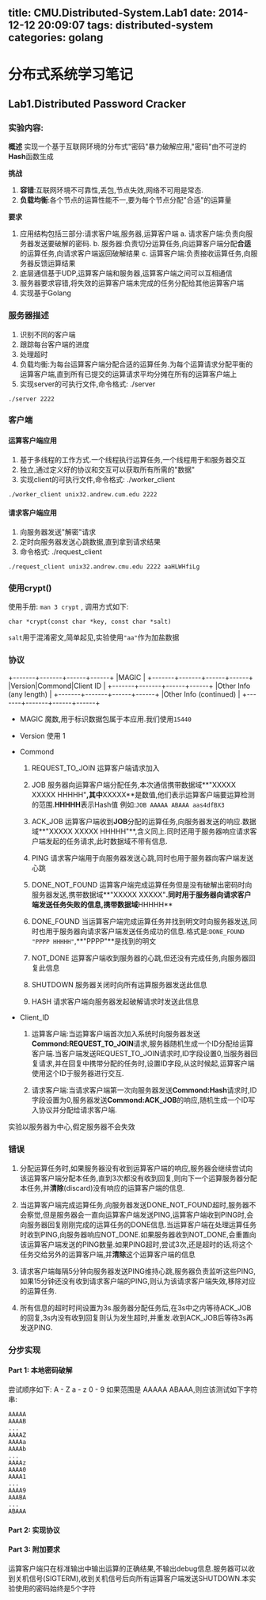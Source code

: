 title: CMU.Distributed-System.Lab1
date: 2014-12-12 20:09:07
tags: distributed-system
categories: golang
---
# 分布式系统学习笔记
## Lab1.Distributed Password Cracker

### 实验内容:
**概述**
实现一个基于互联网环境的分布式"密码"暴力破解应用,"密码"由不可逆的**Hash**函数生成

<!--more-->

**挑战**
1. **容错**:互联网环境不可靠性,丢包,节点失效,网络不可用是常态.
2. **负载均衡**:各个节点的运算性能不一,要为每个节点分配"合适"的运算量

**要求**
1. 应用结构包括三部分:请求客户端,服务器,运算客户端
  a. 请求客户端:负责向服务器发送要破解的密码.
  b. 服务器:负责切分运算任务,向运算客户端分配**合适**的运算任务,向请求客户端返回破解结果
  c. 运算客户端:负责接收运算任务,向服务器反馈运算结果
2. 底层通信基于UDP,运算客户端和服务器,运算客户端之间可以互相通信
3. 服务器要求容错,将失效的运算客户端未完成的任务分配给其他运算客户端
4. 实现基于Golang

### 服务器描述
1. 识别不同的客户端
2. 跟踪每台客户端的进度
3. 处理超时
4. 负载均衡:为每台运算客户端分配合适的运算任务.为每个运算请求分配平衡的运算客户端,直到所有已提交的运算请求平均分摊在所有的运算客户端上
5. 实现server的可执行文件,命令格式: ./server <port>
```
./server 2222
```
### 客户端

#### 运算客户端应用
1. 基于多线程的工作方式.一个线程执行运算任务,一个线程用于和服务器交互
2. 独立,通过定义好的协议和交互可以获取所有所需的"数据"
3. 实现client的可执行文件,命令格式: ./worker_client <server hostname> <server port>
```
./worker_client unix32.andrew.cum.edu 2222
```

#### 请求客户端应用
1. 向服务器发送"解密"请求
2. 定时向服务器发送心跳数据,直到拿到请求结果
3. 命令格式: ./request_client <server hostname> <server port> <hash>
```
./request_client unix32.andrew.cmu.edu 2222 aaHLWHfiLg
```

### 使用**crypt()**
使用手册: `man 3 crypt` , 调用方式如下:
```
char *crypt(const char *key, const char *salt)
```
`salt`用于混淆密文,简单起见,实验使用`"aa"`作为加盐数据

### 协议
+-------+-------+------+------+
|MAGIC                        |
+-------+-------+------+------+
|Version|Commond|Client ID    |
+-------+-------+------+------+
|Other Info (any length)      |
+-------+-------+------+------+
|Other Info (continued)       |
+-------+-------+------+------+
* MAGIC 魔数,用于标识数据包属于本应用.我们使用`15440`
* Version 使用 1
* Commond
  1. REQUEST_TO_JOIN 运算客户端请求加入
  
  2. JOB 服务器向运算客户端分配任务,本次通信携带数据域**"XXXXX XXXXX HHHHH"**,其中**XXXXX**是数值,他们表示运算客户端要运算检测的范围.**HHHHH**表示Hash值
  例如:`JOB AAAAA ABAAA aas4dfBX3`

  3. ACK_JOB 运算客户端收到**JOB**分配的运算任务,向服务器发送的响应.数据域**"XXXXX XXXXX HHHHH"**,含义同上.同时还用于服务器响应请求客户端发起的任务请求,此时数据域不带有信息.
  
  4. PING 请求客户端用于向服务器发送心跳,同时也用于服务器向客户端发送心跳
  
  5. DONE_NOT_FOUND 运算客户端完成运算任务但是没有破解出密码时向服务器发送,携带数据域**"XXXXX XXXXX"**.同时用于服务器向请求客户端发送任务失败的信息,携带数据域**HHHHH**
  
  6. DONE_FOUND 当运算客户端完成运算任务并找到明文时向服务器发送,同时也用于服务器向请求客户端发送任务成功的信息.格式是:`DONE_FOUND "PPPP HHHHH"`,**"PPPP"**是找到的明文
  
  7. NOT_DONE 运算客户端收到服务器的心跳,但还没有完成任务,向服务器回复此信息
  
  8. SHUTDOWN 服务器关闭时向所有运算服务器发送此信息
  
  9. HASH 请求客户端向服务器发起破解请求时发送此信息

* Client_ID 
  1. 运算客户端:当运算客户端首次加入系统时向服务器发送**Commond:REQUEST_TO_JOIN**请求,服务器随机生成一个ID分配给运算客户端.当客户端发送REQUEST_TO_JOIN请求时,ID字段设置0,当服务器回复请求,并在回复中携带分配的任务时,设置ID字段,从这时候起,运算客户端使用这个ID于服务器进行交互.

  2. 请求客户端:当请求客户端第一次向服务器发送**Commond:Hash**请求时,ID字段设置为0,服务器发送**Commond:ACK_JOB**的响应,随机生成一个ID写入协议并分配给请求客户端.

实验以服务器为中心,假定服务器不会失效

### 错误
1. 分配运算任务时,如果服务器没有收到运算客户端的响应,服务器会继续尝试向该运算客户端分配本任务,直到3次都没有收到回复,则向下一个运算服务器分配本任务,并**清除**(discard)没有响应的运算客户端的信息.

2. 当运算客户端完成运算任务,向服务器发送DONE_NOT_FOUND超时,服务器不会察觉,但是服务器会一直向运算客户端发送PING,运算客户端收到PING时,会向服务器回复刚刚完成的运算任务的DONE信息.当运算客户端在处理运算任务时收到PING,向服务器响应NOT_DONE.如果服务器收到NOT_DONE,会重置向该运算客户端发送的PING数量.如果PING超时,尝试3次,还是超时的话,将这个任务交给另外的运算客户端,并**清除**这个运算客户端的信息

3. 请求客户端每隔5分钟向服务器发送PING维持心跳,服务器负责监听这些PING,如果15分钟还没有收到请求客户端的PING,则认为该请求客户端失效,移除对应的运算任务.

4. 所有信息的超时时间设置为3s.服务器分配任务后,在3s中之内等待ACK_JOB的回复,3s内没有收到回复则认为发生超时,并重发.收到ACK_JOB后等待3s再发送PING.

### 分步实现

#### Part 1: 本地密码破解
尝试顺序如下:
A - Z a - z 0 - 9
如果范围是 AAAAA ABAAA,则应该测试如下字符串:

```
AAAAA
AAAAB
...
AAAAZ
AAAAa
AAAAb
...
AAAAz
AAAA0
AAAA1
...
AAAA9
AAABA
...
ABAAA
```

#### Part 2: 实现协议

#### Part 3: 附加要求
运算客户端只在标准输出中输出运算的正确结果,不输出debug信息.服务器可以收到关机信号(SIGTERM),收到关机信号后向所有运算客户端发送SHUTDOWN.本实验使用的密码始终是5个字符

